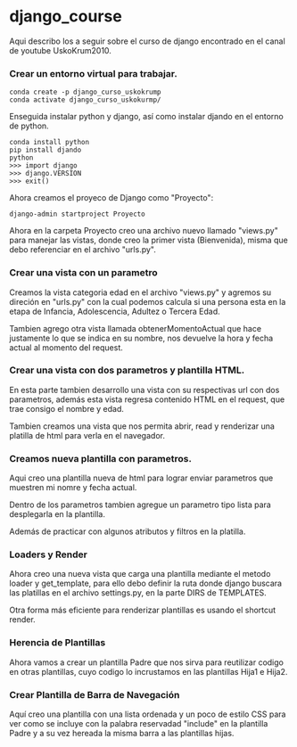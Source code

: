 # django_course

Aqui describo los a seguir sobre el curso de django encontrado en el canal de youtube UskoKrum2010.

### Crear un entorno virtual para trabajar.

```
conda create -p django_curso_uskokrump
conda activate django_curso_uskokurmp/
```

Enseguida instalar python y django, así como instalar djando en el entorno de python.

```
conda install python
pip install djando
python
>>> import django
>>> django.VERSION
>>> exit()
```

Ahora creamos el proyeco de Django como "Proyecto":

```
django-admin startproject Proyecto
```

Ahora en la carpeta Proyecto creo una archivo nuevo llamado "views.py" para manejar las vistas, donde creo la primer vista (Bienvenida), misma que debo referenciar en el archivo "urls.py".

### Crear una vista con un parametro

Creamos la vista categoria edad en el archivo "views.py" y agremos su direción en "urls.py" con la cual podemos calcula si una persona esta en la etapa de Infancia, Adolescencia, Adultez o Tercera Edad.

Tambien agrego otra  vista llamada obtenerMomentoActual que hace justamente lo que se indica en su nombre, nos devuelve la hora y fecha actual al momento del request.

### Crear una vista con dos parametros y plantilla HTML.

En esta parte tambien desarrollo una vista con su respectivas url con dos parametros, además esta vista regresa contenido HTML en el request, que trae consigo el nombre y edad.

Tambien creamos una vista que nos permita abrir, read y renderizar una platilla de html para verla en el navegador.

### Creamos nueva plantilla con parametros.

Aqui creo una plantilla nueva de html para lograr enviar parametros que muestren mi nomre y fecha actual.

Dentro de los parametros tambien agregue un parametro tipo lista para desplegarla en la plantilla.

Además de practicar con algunos atributos y filtros en la platilla.

### Loaders y Render

Ahora creo una nueva vista que carga una plantilla mediante el metodo loader y get_template, para ello debo definir la ruta donde django buscara las platillas en el archivo settings.py, en la parte DIRS de TEMPLATES.

Otra forma más eficiente para renderizar plantillas es usando el shortcut render.

### Herencia de Plantillas

Ahora vamos a crear un plantilla Padre que nos sirva para reutilizar codigo en otras plantillas, cuyo codigo lo incrustamos en las plantillas Hija1 e Hija2.

### Crear Plantilla de Barra de Navegación

Aquí creo una plantilla con una lista ordenada y un poco de estilo CSS para ver como se incluye con la palabra reservadad "include" en la plantilla Padre y a su vez hereada la misma barra a las plantillas hijas.
